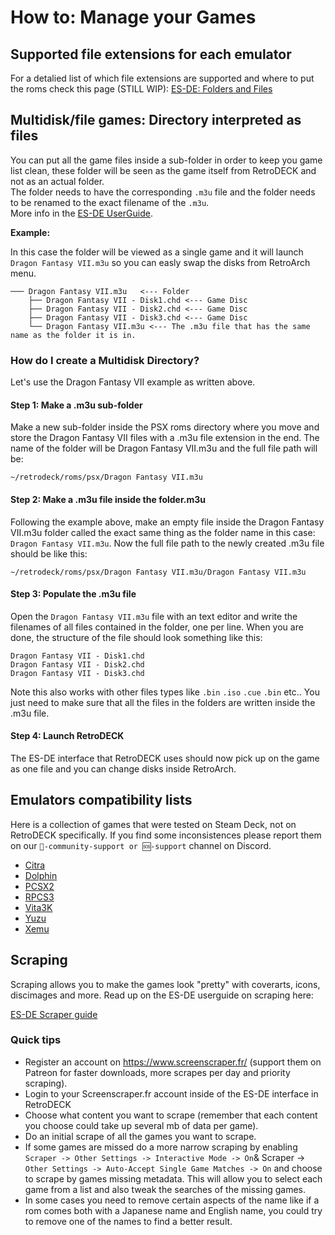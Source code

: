 # How to: Manage your Games

## Supported file extensions for each emulator
For a detalied list of which file extensions are supported and where to put the roms check this page (STILL WIP):
[ES-DE: Folders and Files](../wiki_emulationStation_de/esde-folders-files.md)

## Multidisk/file games: Directory interpreted as files
You can put all the game files inside a sub-folder in order to keep you game list clean, these folder will be seen as the game itself from RetroDECK and not as an actual folder.<br>
The folder needs to have the corresponding `.m3u` file and the folder needs to be renamed to the exact filename of the `.m3u`.<br>
More info in the [ES-DE UserGuide](https://gitlab.com/es-de/emulationstation-de/-/blob/master/USERGUIDE.md#directories-interpreted-as-files).<br>

**Example:**

In this case the folder will be viewed as a single game and it will launch `Dragon Fantasy VII.m3u` so you can easly swap the disks from RetroArch menu.

```
─── Dragon Fantasy VII.m3u   <--- Folder
    ├── Dragon Fantasy VII - Disk1.chd <--- Game Disc
    ├── Dragon Fantasy VII - Disk2.chd <--- Game Disc
    ├── Dragon Fantasy VII - Disk3.chd <--- Game Disc
    └── Dragon Fantasy VII.m3u <--- The .m3u file that has the same name as the folder it is in.
```


### How do I create a Multidisk Directory?

Let's use the Dragon Fantasy VII example as written above.

#### Step 1: Make a .m3u sub-folder
Make a new sub-folder inside the PSX roms directory where you move and store the Dragon Fantasy VII files with a .m3u file extension in the end.
The name of the folder will be Dragon Fantasy VII.m3u and the full file path will be:

`~/retrodeck/roms/psx/Dragon Fantasy VII.m3u`


#### Step 2: Make a .m3u file inside the folder.m3u
Following the example above, make an empty file inside the Dragon Fantasy VII.m3u folder called the exact same thing as the folder name in this case: `Dragon Fantasy VII.m3u`. Now the full file path to the newly created .m3u file should be like this:

`~/retrodeck/roms/psx/Dragon Fantasy VII.m3u/Dragon Fantasy VII.m3u`

#### Step 3: Populate the .m3u file

Open the `Dragon Fantasy VII.m3u` file with an text editor and write the filenames of all files contained in the folder, one per line.
When you are done, the structure  of the file should look something like this:

```
Dragon Fantasy VII - Disk1.chd
Dragon Fantasy VII - Disk2.chd
Dragon Fantasy VII - Disk3.chd
```

Note this also works with other files types like `.bin` `.iso` `.cue` `.bin` etc.. You just need to make sure that all the files in the folders are written inside the .m3u file.

#### Step 4: Launch RetroDECK
The ES-DE interface that RetroDECK uses should now pick up on the game as one file and you can change disks inside RetroArch.


## Emulators compatibility lists
Here is a collection of games that were tested on Steam Deck, not on RetroDECK specifically.
If you find some inconsistences please report them on our `🤝-community-support or 🆘-support` channel on Discord.
- [Citra](https://citra-emu.org/game/)
- [Dolphin](https://dolphin-emu.org/compat/?nocr=true)
- [PCSX2](https://pcsx2.net/compat/)
- [RPCS3](https://docs.google.com/spreadsheets/d/1EzTcNoKiBaMS4orZrGEOKwMpFOZEFKVSOZjLRJqzEkA/)
- [Vita3K](https://vita3k.org/compatibility.html?lang=en)
- [Yuzu](https://yuzu-emu.org/game/)
- [Xemu](https://xemu.app/#compatibility)

## Scraping
Scraping allows you to make the games look "pretty" with coverarts, icons, discimages and more.
Read up on the ES-DE userguide on scraping here:

[ES-DE Scraper guide](https://gitlab.com/es-de/emulationstation-de/-/blob/master/USERGUIDE.md#scraping)

### Quick tips
- Register an account on https://www.screenscraper.fr/ (support them on Patreon for faster downloads, more scrapes per day and priority scraping).
- Login to your Screenscraper.fr account inside of the ES-DE interface in RetroDECK
- Choose what content you want to scrape (remember that each content you choose could take up several mb of data per game).
- Do an initial scrape of all the games you want to scrape.
- If some games are missed do a more narrow scraping by enabling `Scraper -> Other Settings -> Interactive Mode -> On`& Scraper -> `Other Settings -> Auto-Accept Single Game Matches -> On` and choose to scrape by games missing metadata. This will allow you to select each game from a list and also tweak the searches of the missing games.
- In some cases you need to remove certain aspects of the name like if a rom comes both with a Japanese name and English name, you could try to remove one of the names to find a better result.

